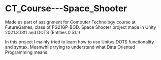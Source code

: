 # CT_Course---Space_Shooter

Made as part of assignment for Computer Technology course at FutureGames, class of FG21GP-BOD.
Space Shooter project made in Unity 2021.3.13f1 and DOTS (Entities 0.51.1)

In this project I mainly tried to learn how to use Unitys DOTS functionality and syntax. Meanwhile trying to understand what Data Oriented Programming means.

